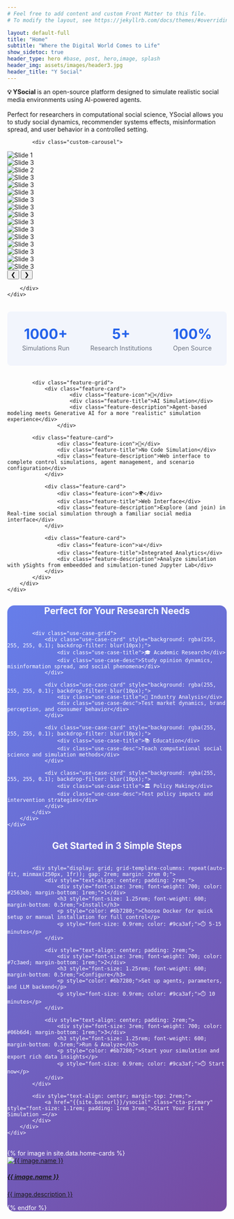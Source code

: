 ```yaml
---
# Feel free to add content and custom Front Matter to this file.
# To modify the layout, see https://jekyllrb.com/docs/themes/#overriding-theme-defaults

layout: default-full
title: "Home"
subtitle: "Where the Digital World Comes to Life"
show_sidetoc: true
header_type: hero #base, post, hero,image, splash
header_img: assets/images/header3.jpg
header_title: "Y Social"
---
```


<style>
.cta-buttons {
    display: flex;
    gap: 1rem;
    margin: 2rem 0;
    flex-wrap: wrap;
    justify-content: center;
}
.cta-primary {
    background: #2563eb;
    color: white;
    padding: 0.75rem 2rem;
    border-radius: 0.5rem;
    text-decoration: none;
    font-weight: 600;
    transition: all 0.3s;
    display: inline-block;
}
.cta-primary:hover {
    background: #1d4ed8;
    transform: translateY(-2px);
    box-shadow: 0 4px 12px rgba(37, 99, 235, 0.3);
    color: white;
    text-decoration: none;
}
.cta-secondary {
    background: transparent;
    color: #2563eb;
    padding: 0.75rem 2rem;
    border: 2px solid #2563eb;
    border-radius: 0.5rem;
    text-decoration: none;
    font-weight: 600;
    transition: all 0.3s;
    display: inline-block;
}
.cta-secondary:hover {
    background: #2563eb;
    color: white;
    text-decoration: none;
}
.feature-grid {
    display: grid;
    grid-template-columns: repeat(auto-fit, minmax(250px, 1fr));
    gap: 2rem;
    margin: 3rem 0;
}
.feature-card {
    background: white;
    padding: 2rem;
    border-radius: 0.75rem;
    box-shadow: 0 4px 6px rgba(0, 0, 0, 0.1);
    transition: all 0.3s;
    text-align: center;
}
.feature-card:hover {
    transform: translateY(-5px);
    box-shadow: 0 12px 24px rgba(0, 0, 0, 0.15);
}
.feature-icon {
    font-size: 3rem;
    margin-bottom: 1rem;
}
.feature-title {
    font-size: 1.25rem;
    font-weight: 700;
    margin-bottom: 0.5rem;
    color: #1f2937;
}
.feature-description {
    color: #6b7280;
    font-size: 0.95rem;
    line-height: 1.6;
}
.stats-bar {
    display: flex;
    justify-content: center;
    gap: 3rem;
    flex-wrap: wrap;
    margin: 2rem 0;
    padding: 2rem;
    background: rgba(37, 99, 235, 0.05);
    border-radius: 0.5rem;
}
.stat-item {
    text-align: center;
}
.stat-number {
    font-size: 2rem;
    font-weight: 700;
    color: #2563eb;
}
.stat-label {
    color: #6b7280;
    font-size: 0.9rem;
    margin-top: 0.25rem;
}
.use-case-grid {
    display: grid;
    grid-template-columns: repeat(auto-fit, minmax(200px, 1fr));
    gap: 1.5rem;
    margin: 2rem 0;
}
.use-case-card {
    background: linear-gradient(135deg, #667eea 0%, #764ba2 100%);
    color: white;
    padding: 1.5rem;
    border-radius: 0.5rem;
    text-align: center;
    transition: all 0.3s;
}
.use-case-card:hover {
    transform: scale(1.05);
}
.use-case-title {
    font-weight: 700;
    font-size: 1.1rem;
    margin-bottom: 0.5rem;
}
.use-case-desc {
    font-size: 0.85rem;
    opacity: 0.9;
}
</style>

           

<div class="container py-3">
    
<div class="alert-info-custom">
<strong>💡 YSocial </strong>  is an open-source platform designed to simulate realistic social media environments using AI-powered agents. 
<br><br>
Perfect for researchers in computational social science, YSocial allows you to study social dynamics, recommender systems effects, misinformation spread, and user behavior in a controlled setting.
 </div>
</div>


<div class="container py-4">
    <div class="row">
        <div class="col-md-12">

            <div class="custom-carousel">
  <div class="carousel-container">
    <div class="carousel-item active">
      <img src="../assets/images/screen/login.png" alt="Slide 1" >
    </div>
<div class="carousel-item">
      <img src="../assets/images/screen/admin0.png" alt="Slide 3">
    </div>
    <div class="carousel-item">
      <img src="../assets/images/screen/admin1.png" alt="Slide 2">
    </div>
 <div class="carousel-item">
      <img src="../assets/images/screen/admin2.png" alt="Slide 3">
    </div>
 <div class="carousel-item">
      <img src="../assets/images/screen/admin3.png" alt="Slide 3">
    </div>
    <div class="carousel-item">
      <img src="../assets/images/screen/admin4.png" alt="Slide 3">
    </div>
<div class="carousel-item">
      <img src="../assets/images/screen/admin5.png" alt="Slide 3">
    </div>
<div class="carousel-item">
      <img src="../assets/images/screen/admin6.png" alt="Slide 3">
    </div>
<div class="carousel-item">
      <img src="../assets/images/screen/admin7.png" alt="Slide 3">
    </div>
<div class="carousel-item">
      <img src="../assets/images/screen/admin8.png" alt="Slide 3">
    </div>
<div class="carousel-item">
      <img src="../assets/images/screen/admin9.png" alt="Slide 3">
    </div>
<div class="carousel-item">
      <img src="../assets/images/screen/admin10.png" alt="Slide 3">
    </div>
<div class="carousel-item">
      <img src="../assets/images/screen/pl1.png" alt="Slide 3">
    </div><div class="carousel-item">
      <img src="../assets/images/screen/pl2.png" alt="Slide 3">
    </div>
<div class="carousel-item">
      <img src="../assets/images/screen/pl3.png" alt="Slide 3">
    </div>
<div class="carousel-item">
      <img src="../assets/images/screen/pl4.png" alt="Slide 3">
    </div>


  </div>
  <button class="prev">&#10094;</button>
  <button class="next">&#10095;</button>
</div>

        </div>
    </div>
</div>

<div class="stats-bar">
                <div class="stat-item">
                    <div class="stat-number">1000+</div>
                    <div class="stat-label">Simulations Run</div>
                </div>
                <div class="stat-item">
                    <div class="stat-number">5+</div>
                    <div class="stat-label">Research Institutions</div>
                </div>
                <div class="stat-item">
                    <div class="stat-number">100%</div>
                    <div class="stat-label">Open Source</div>
                </div>
            </div>

<div class="container py-4">
    <div class="row">
        <div class="col-md-12">

            <div class="feature-grid">
                <div class="feature-card">
                        <div class="feature-icon">🧠</div>
                        <div class="feature-title">AI Simulation</div>
                        <div class="feature-description">Agent-based modeling meets Generative AI for a more "realistic" simulation experience</div>
                    </div>

            <div class="feature-card">
                    <div class="feature-icon">🔧</div>
                    <div class="feature-title">No Code Simulation</div>
                    <div class="feature-description">Web interface to complete control simulations, agent management, and scenario configuration</div>
                </div>
            
                <div class="feature-card">
                    <div class="feature-icon">🌍</div>
                    <div class="feature-title">Web Interface</div>
                    <div class="feature-description">Explore (and join) in Real-time social simulation through a familiar social media interface</div>
                </div>

                <div class="feature-card">
                    <div class="feature-icon">📊</div>
                    <div class="feature-title">Integrated Analytics</div>
                    <div class="feature-description">Analyze simulation with ySights from embeedded and simulation-tuned Jupyter Lab</div>
                </div>
            </div>
        </div>
    </div>







<div class="container py-4" style="background: linear-gradient(135deg, #667eea 0%, #764ba2 100%); border-radius: 1rem; color: white;">
    <div class="row">
        <div class="col-md-12">
            <h2 style="text-align: center; margin-bottom: 2rem; color: white; font-weight: 700;">Perfect for Your Research Needs</h2>
            
            <div class="use-case-grid">
                <div class="use-case-card" style="background: rgba(255, 255, 255, 0.1); backdrop-filter: blur(10px);">
                    <div class="use-case-title">🎓 Academic Research</div>
                    <div class="use-case-desc">Study opinion dynamics, misinformation spread, and social phenomena</div>
                </div>
                
                <div class="use-case-card" style="background: rgba(255, 255, 255, 0.1); backdrop-filter: blur(10px);">
                    <div class="use-case-title">💼 Industry Analysis</div>
                    <div class="use-case-desc">Test market dynamics, brand perception, and consumer behavior</div>
                </div>
                
                <div class="use-case-card" style="background: rgba(255, 255, 255, 0.1); backdrop-filter: blur(10px);">
                    <div class="use-case-title">📚 Education</div>
                    <div class="use-case-desc">Teach computational social science and simulation methods</div>
                </div>
                
                <div class="use-case-card" style="background: rgba(255, 255, 255, 0.1); backdrop-filter: blur(10px);">
                    <div class="use-case-title">🏛️ Policy Making</div>
                    <div class="use-case-desc">Test policy impacts and intervention strategies</div>
                </div>
            </div>
        </div>
    </div>
</div>

<div class="container py-4">
    <div class="row">
        <div class="col-md-12">
            <h2 style="text-align: center; margin-bottom: 2rem; font-weight: 700;">Get Started in 3 Simple Steps</h2>
            
            <div style="display: grid; grid-template-columns: repeat(auto-fit, minmax(250px, 1fr)); gap: 2rem; margin: 2rem 0;">
                <div style="text-align: center; padding: 2rem;">
                    <div style="font-size: 3rem; font-weight: 700; color: #2563eb; margin-bottom: 1rem;">1</div>
                    <h3 style="font-size: 1.25rem; font-weight: 600; margin-bottom: 0.5rem;">Install</h3>
                    <p style="color: #6b7280;">Choose Docker for quick setup or manual installation for full control</p>
                    <p style="font-size: 0.9rem; color: #9ca3af;">⏱️ 5-15 minutes</p>
                </div>
                
                <div style="text-align: center; padding: 2rem;">
                    <div style="font-size: 3rem; font-weight: 700; color: #7c3aed; margin-bottom: 1rem;">2</div>
                    <h3 style="font-size: 1.25rem; font-weight: 600; margin-bottom: 0.5rem;">Configure</h3>
                    <p style="color: #6b7280;">Set up agents, parameters, and LLM backend</p>
                    <p style="font-size: 0.9rem; color: #9ca3af;">⏱️ 10 minutes</p>
                </div>
                
                <div style="text-align: center; padding: 2rem;">
                    <div style="font-size: 3rem; font-weight: 700; color: #06b6d4; margin-bottom: 1rem;">3</div>
                    <h3 style="font-size: 1.25rem; font-weight: 600; margin-bottom: 0.5rem;">Run & Analyze</h3>
                    <p style="color: #6b7280;">Start your simulation and export rich data insights</p>
                    <p style="font-size: 0.9rem; color: #9ca3af;">⏱️ Start now</p>
                </div>
            </div>
            
            <div style="text-align: center; margin-top: 2rem;">
                <a href="{{site.baseurl}}/ysocial" class="cta-primary" style="font-size: 1.1rem; padding: 1rem 3rem;">Start Your First Simulation →</a>
            </div>
        </div>
    </div>
</div>
<br>
<div class="row pb-5">
    <div class="col-md-12 col-sm-12">
        <div class="card-container">
            {% for image in site.data.home-cards %}
            <div class="card" style="width: 18rem;">
                    <a href="{{site.baseurl}}{{ image.path}}">
                    <div class="card-img"  ><img src="{{site.baseurl}}{{ image.url}}" class="card-img-top" alt="{{ image.name }}">
                    </div>
                    <div class="card-body">
                        <h5 class="card-title">{{ image.name }}</h5>
                        <p class="card-text">{{ image.description }}</p>
                    </div>
                    </a>    
            </div>
            {% endfor %}
        </div>
    </div>
</div>


<script>
// Initialize carousel for the homepage
(function() {
  const carousel = document.querySelector('.custom-carousel');
  if (!carousel) return;
  
  let currentIndex = 0;
  const items = carousel.querySelectorAll('.carousel-item');
  const totalItems = items.length;
  const nextBtn = carousel.querySelector('.next');
  const prevBtn = carousel.querySelector('.prev');

  nextBtn.addEventListener('click', () => {
    currentIndex = (currentIndex + 1) % totalItems; 
    updateCarousel();
  });

  prevBtn.addEventListener('click', () => {
    currentIndex = (currentIndex - 1 + totalItems) % totalItems;  
    updateCarousel();
  });

  function updateCarousel() {
    items.forEach(item => item.classList.remove('active'));
    items[currentIndex].classList.add('active');
  }
})();
</script>

<!--
<div class="container py-3 mb-0 bg-color-full bg-color">
    <div class="row">
        <div class="col-md-3 col-md-offset-3">
        </div>
        <div class="col-md-6">
            <p>Prima di affrontare la realizzazione del sito è necessario installare Jekyll</p>
            <a href="{{site.baseurl}}/installation" class="btn btn-info" role="button">Installazione di Jeykll</a>
        </div>
    </div>
</div>
-->
